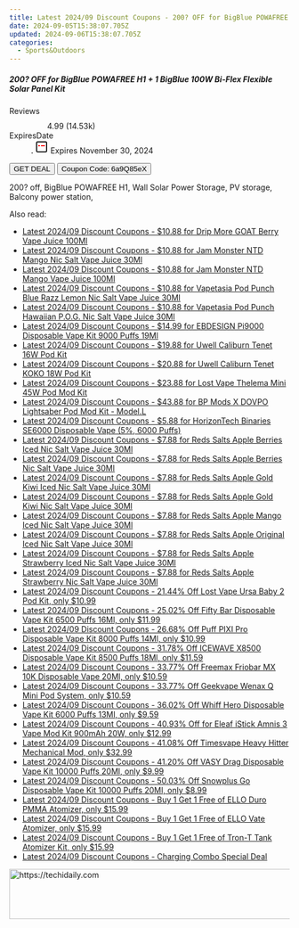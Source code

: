 ```yaml
---
title: Latest 2024/09 Discount Coupons - 200? OFF for BigBlue POWAFREE H1 + 1 BigBlue 100W Bi-Flex Flexible Solar Panel Kit
date: 2024-09-05T15:38:07.705Z
updated: 2024-09-06T15:38:07.705Z
categories:
  - Sports&Outdoors
---
```



<div class="max-w-4xl mx-auto grid grid-cols-1 lg:max-w-5xl lg:gap-x-20 lg:grid-cols-2">
  <div class="relative p-3 col-start-1 row-start-1 flex flex-col-reverse rounded-lg bg-gradient-to-t from-black/75 via-black/0 sm:bg-none sm:row-start-2 sm:p-0 lg:row-start-1">
    <h5 class="mt-1 text-lg font-semibold text-white sm:text-slate-900 md:text-2xl dark:sm:text-white">200? OFF for BigBlue POWAFREE H1 + 1 BigBlue 100W Bi-Flex Flexible Solar Panel Kit</h5>
  </div>
  
  <div class="col-start-1 col-end-3 row-start-1 grid gap-4 sm:mb-6 sm:grid-cols-4 lg:col-start-2 lg:row-span-6 lg:row-end-6 lg:mb-0 lg:gap-6">
    
  </div>
  <dl class="row-start-2 mt-4 flex items-center text-xs font-medium sm:row-start-3 sm:mt-1 md:mt-2.5 lg:row-start-2">
    <dt class="sr-only">Reviews</dt>
    <dd class="flex items-center text-indigo-600 dark:text-indigo-400">
      <svg width="24" height="24" fill="none" aria-hidden="true" class="mr-1 stroke-current dark:stroke-indigo-500">
        <path d="m12 5 2 5h5l-4 4 2.103 5L12 16l-5.103 3L9 14l-4-4h5l2-5Z" stroke-width="2" stroke-linecap="round" stroke-linejoin="round" />
      </svg>
      <span>4.99 <span class="font-normal text-slate-400">(14.53k)</span></span>
    </dd>
    <dt class="sr-only">ExpiresDate</dt>
    <dd class="flex items-center">
      <svg width="2" height="2" aria-hidden="true" fill="currentColor" class="mx-3 text-slate-300">
        <circle cx="1" cy="1" r="1" />
      </svg>
      <svg width="24" height="24" viewBox="0 0 24 24" fill="none" stroke="currentColor" stroke-width="2">
        <rect x="3" y="3" width="18" height="18" rx="2" fill="#fff" />
        <path d="M6 10L18 10" stroke="red" stroke-width="2" fill="none" />
        <path d="M10 6L10 18" stroke="#fff" stroke-width="2" fill="none" />
      </svg>
      Expires November 30, 2024    </dd>
  </dl>
  <div class="col-start-1 row-start-3 mt-4 self-center sm:col-start-2 sm:row-span-2 sm:row-start-2 sm:mt-0 lg:col-start-1 lg:row-start-3 lg:row-end-4 lg:mt-6">
    <button type="button" onClick="javascript:window.open(decodeURIComponent('https%3A%2F%2Fwww.shareasale.com%2Fu.cfm%3Fd%3D1123297%26m%3D77450%26u%3D4338022'), '_blank');void(0);" class="rounded-lg bg-red-600 px-3 py-2 text-sm font-medium leading-6 text-white">GET DEAL</button>
    <button type="button" onClick="javascript:window.open(decodeURIComponent('https%3A%2F%2Fwww.shareasale.com%2Fu.cfm%3Fd%3D1123297%26m%3D77450%26u%3D4338022'), '_blank');void(0);" class="border-dashed border-2 border-indigo-600 bg-green-100 text-sm leading-6 font-medium py-2 px-3 rounded-lg">Coupon Code: 6a9Q85eX</button>
  </div>
  <p class="col-start-1 mt-4 text-sm leading-6 sm:col-span-2 lg:col-span-1 lg:row-start-4 lg:mt-6 dark:text-slate-400">
    200? off, 
BigBlue POWAFREE H1, Wall Solar Power Storage, PV storage, Balcony power station,  </p>
</div>
<span class="atpl-alsoreadstyle">Also read:</span>
<div><ul>
<li><a href="https://coupons.techidaily.com/coupon-1098865-share-59344-sale/"><u>Latest 2024/09 Discount Coupons - $10.88 for Drip More GOAT Berry Vape Juice 100Ml</u></a></li>
<li><a href="https://coupons.techidaily.com/coupon-1098868-share-59344-sale/"><u>Latest 2024/09 Discount Coupons - $10.88 for Jam Monster NTD Mango Nic Salt Vape Juice 30Ml</u></a></li>
<li><a href="https://coupons.techidaily.com/coupon-1098872-share-59344-sale/"><u>Latest 2024/09 Discount Coupons - $10.88 for Jam Monster NTD Mango Vape Juice 100Ml</u></a></li>
<li><a href="https://coupons.techidaily.com/coupon-1098867-share-59344-sale/"><u>Latest 2024/09 Discount Coupons - $10.88 for Vapetasia Pod Punch Blue Razz Lemon Nic Salt Vape Juice 30Ml</u></a></li>
<li><a href="https://coupons.techidaily.com/coupon-1098866-share-59344-sale/"><u>Latest 2024/09 Discount Coupons - $10.88 for Vapetasia Pod Punch Hawaiian P.O.G. Nic Salt Vape Juice 30Ml</u></a></li>
<li><a href="https://coupons.techidaily.com/coupon-1061237-share-90958-sale/"><u>Latest 2024/09 Discount Coupons - $14.99 for EBDESIGN Pi9000 Disposable Vape Kit 9000 Puffs 19Ml</u></a></li>
<li><a href="https://coupons.techidaily.com/coupon-1094238-share-59344-sale/"><u>Latest 2024/09 Discount Coupons - $19.88 for Uwell Caliburn Tenet 16W Pod Kit</u></a></li>
<li><a href="https://coupons.techidaily.com/coupon-1094236-share-59344-sale/"><u>Latest 2024/09 Discount Coupons - $20.88 for Uwell Caliburn Tenet KOKO 18W Pod Kit</u></a></li>
<li><a href="https://coupons.techidaily.com/coupon-1094240-share-59344-sale/"><u>Latest 2024/09 Discount Coupons - $23.88 for Lost Vape Thelema Mini 45W Pod Mod Kit</u></a></li>
<li><a href="https://coupons.techidaily.com/coupon-1094241-share-59344-sale/"><u>Latest 2024/09 Discount Coupons - $43.88 for BP Mods X DOVPO Lightsaber Pod Mod Kit - Model.L</u></a></li>
<li><a href="https://coupons.techidaily.com/coupon-1081266-share-59344-sale/"><u>Latest 2024/09 Discount Coupons - $5.88 for HorizonTech Binaries SE6000 Disposable Vape (5%, 6000 Puffs)</u></a></li>
<li><a href="https://coupons.techidaily.com/coupon-1099379-share-59344-sale/"><u>Latest 2024/09 Discount Coupons - $7.88 for Reds Salts Apple Berries Iced Nic Salt Vape Juice 30Ml</u></a></li>
<li><a href="https://coupons.techidaily.com/coupon-1099381-share-59344-sale/"><u>Latest 2024/09 Discount Coupons - $7.88 for Reds Salts Apple Berries Nic Salt Vape Juice 30Ml</u></a></li>
<li><a href="https://coupons.techidaily.com/coupon-1098874-share-59344-sale/"><u>Latest 2024/09 Discount Coupons - $7.88 for Reds Salts Apple Gold Kiwi Iced Nic Salt Vape Juice 30Ml</u></a></li>
<li><a href="https://coupons.techidaily.com/coupon-1098876-share-59344-sale/"><u>Latest 2024/09 Discount Coupons - $7.88 for Reds Salts Apple Gold Kiwi Nic Salt Vape Juice 30Ml</u></a></li>
<li><a href="https://coupons.techidaily.com/coupon-1098877-share-59344-sale/"><u>Latest 2024/09 Discount Coupons - $7.88 for Reds Salts Apple Mango Iced Nic Salt Vape Juice 30Ml</u></a></li>
<li><a href="https://coupons.techidaily.com/coupon-1099383-share-59344-sale/"><u>Latest 2024/09 Discount Coupons - $7.88 for Reds Salts Apple Original Iced Nic Salt Vape Juice 30Ml</u></a></li>
<li><a href="https://coupons.techidaily.com/coupon-1098878-share-59344-sale/"><u>Latest 2024/09 Discount Coupons - $7.88 for Reds Salts Apple Strawberry Iced Nic Salt Vape Juice 30Ml</u></a></li>
<li><a href="https://coupons.techidaily.com/coupon-1099377-share-59344-sale/"><u>Latest 2024/09 Discount Coupons - $7.88 for Reds Salts Apple Strawberry Nic Salt Vape Juice 30Ml</u></a></li>
<li><a href="https://coupons.techidaily.com/coupon-1075021-share-90958-sale/"><u>Latest 2024/09 Discount Coupons - 21.44% Off Lost Vape Ursa Baby 2 Pod Kit, only $10.99</u></a></li>
<li><a href="https://coupons.techidaily.com/coupon-1052142-share-90958-sale/"><u>Latest 2024/09 Discount Coupons - 25.02% Off Fifty Bar Disposable Vape Kit 6500 Puffs 16Ml, only $11.99</u></a></li>
<li><a href="https://coupons.techidaily.com/coupon-1056160-share-90958-sale/"><u>Latest 2024/09 Discount Coupons - 26.68% Off Puff PIXI Pro Disposable Vape Kit 8000 Puffs 14Ml, only $10.99</u></a></li>
<li><a href="https://coupons.techidaily.com/coupon-1060473-share-90958-sale/"><u>Latest 2024/09 Discount Coupons - 31.78% Off ICEWAVE X8500 Disposable Vape Kit 8500 Puffs 18Ml, only $11.59</u></a></li>
<li><a href="https://coupons.techidaily.com/coupon-1079075-share-90958-sale/"><u>Latest 2024/09 Discount Coupons - 33.77% Off Freemax Friobar MX 10K Disposable Vape 20Ml, only $10.59</u></a></li>
<li><a href="https://coupons.techidaily.com/coupon-1067304-share-90958-sale/"><u>Latest 2024/09 Discount Coupons - 33.77% Off Geekvape Wenax Q Mini Pod System, only $10.59</u></a></li>
<li><a href="https://coupons.techidaily.com/coupon-1041867-share-90958-sale/"><u>Latest 2024/09 Discount Coupons - 36.02% Off Whiff Hero Disposable Vape Kit 6000 Puffs 13Ml, only $9.59</u></a></li>
<li><a href="https://coupons.techidaily.com/coupon-1006996-share-90958-sale/"><u>Latest 2024/09 Discount Coupons - 40.93% Off for Eleaf iStick Amnis 3 Vape Mod Kit 900mAh 20W, only $12.99</u></a></li>
<li><a href="https://coupons.techidaily.com/coupon-1049262-share-90958-sale/"><u>Latest 2024/09 Discount Coupons - 41.08% Off Timesvape Heavy Hitter Mechanical Mod, only $32.99</u></a></li>
<li><a href="https://coupons.techidaily.com/coupon-1071024-share-90958-sale/"><u>Latest 2024/09 Discount Coupons - 41.20% Off VASY Drag Disposable Vape Kit 10000 Puffs 20Ml, only $9.99</u></a></li>
<li><a href="https://coupons.techidaily.com/coupon-1016033-share-90958-sale/"><u>Latest 2024/09 Discount Coupons - 50.03% Off Snowplus Go Disposable Vape Kit 10000 Puffs 20Ml, only $8.99</u></a></li>
<li><a href="https://coupons.techidaily.com/coupon-1094142-share-122475-sale/"><u>Latest 2024/09 Discount Coupons - Buy 1 Get 1 Free of ELLO Duro PMMA Atomizer, only $15.99</u></a></li>
<li><a href="https://coupons.techidaily.com/coupon-1094144-share-122475-sale/"><u>Latest 2024/09 Discount Coupons - Buy 1 Get 1 Free of ELLO Vate Atomizer, only $15.99</u></a></li>
<li><a href="https://coupons.techidaily.com/coupon-1094141-share-122475-sale/"><u>Latest 2024/09 Discount Coupons - Buy 1 Get 1 Free of Tron-T Tank Atomizer Kit, only $15.99</u></a></li>
<li><a href="https://coupons.techidaily.com/coupon-1094181-share-152712-sale/"><u>Latest 2024/09 Discount Coupons - Charging Combo Special Deal</u></a></li>
</ul></div>

<ins class="adsbygoogle"
      style="display:block"
      data-ad-client="ca-pub-7571918770474297"
      data-ad-slot="8358498916"
      data-ad-format="auto"
      data-full-width-responsive="true"></ins>
<!-- affiliate ads begin -->
<a href="https://ephamedtechinc.pxf.io/c/5597632/2120867/26400?prodsku=mars" target="_top" id="2120867">
  <img src="//a.impactradius-go.com/display-ad/26400-2120867" border="0" alt="https://techidaily.com" width="728" height="90"/>
</a>
<img height="0" width="0" src="https://ephamedtechinc.pxf.io/i/5597632/2120867/26400?prodsku=mars" style="position:absolute;visibility:hidden;" border="0" />
<!-- affiliate ads end -->